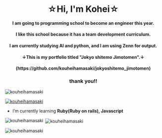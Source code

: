 <h1 align="center">☆Hi, I'm Kohei☆</h1>
<h4 align="center">I am going to programming school to become an engineer this year.</h4>
<h4 align="center">I like this school because it has a team development curriculum.</h4>
<h4 align="center">I am currently studying AI and python, and I am using Zenn for output.</h4>
<h4 align="center">↓This is my portfolio titled "Jokyo shitemo Jimotomen".↓</h4>
<h4 align="center">(https://github.com/kouheihamasaki/jokyoshitemo_jimotomen)</h4>

<h3 align="center">thank you!!</h3>

<p align="left"> <img src="https://komarev.com/ghpvc/?username=kouheihamasaki&label=Profile%20views&color=0e75b6&style=flat" alt="kouheihamasaki" /> </p>

<p align="left"> <a href="https://github.com/ryo-ma/github-profile-trophy"><img src="https://github-profile-trophy.vercel.app/?username=kouheihamasaki" alt="kouheihamasaki" /></a> </p>

- I’m currently learning **Ruby(Ruby on rails), Javascript**


<p><img align="left" src="https://github-readme-stats.vercel.app/api/top-langs?username=kouheihamasaki&show_icons=true&locale=en&layout=compact" alt="kouheihamasaki" /></p>

<p>&nbsp;<img align="center" src="https://github-readme-stats.vercel.app/api?username=kouheihamasaki&show_icons=true&locale=en" alt="kouheihamasaki" /></p>

<p><img align="center" src="https://github-readme-streak-stats.herokuapp.com/?user=kouheihamasaki&" alt="kouheihamasaki" /></p>
